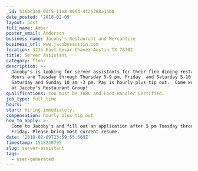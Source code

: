 ```yaml
---
_id: 536bc340-0df5-11e8-8094-4f25368a15b0
date_posted: '2018-02-09'
layout: post
full_name: Amber
poster_email: Anderson
business_name: Jacoby's Restaurant and Mercantile
business_url: www.jacobysaustin.com
location: 3235 East Cesar Chavez Austin TX 78702
title: Server Assistant
category: floor
description: >-
  Jacoby's is looking for server assistants for their fine dining restaurant.
  Hours are Tuesday through Thursday 5-9 pm, Friday  and Saturday 5-10 pm,
  Saturday and Sunday 10 am -3 pm. Pay is hourly plus tip out.  Come work for us
  at Jacoby's Restaurant Group!
qualifications: You must be TABC and Food Handler Certified.
job_type: full_time
hours: ''
start: Hiring immediately.
compensation: hourly plus tip out
how_to_apply: >-
  Come to Jacoby's and fill out an application after 5 pm Tuesday through
  Friday. Please bring most current resume.
date: '2018-02-09T23:59:55.669Z'
timestamp: 1518220795
slug: server-assistant
tags:
  - user-generated
---
```

 
